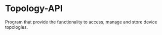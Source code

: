 # Topology-API
Program that provide the functionality to access, manage and store device topologies.
